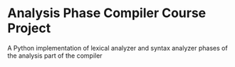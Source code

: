 # Analysis Phase Compiler Course Project

A Python implementation of lexical analyzer and syntax analyzer phases of the analysis part of the compiler
